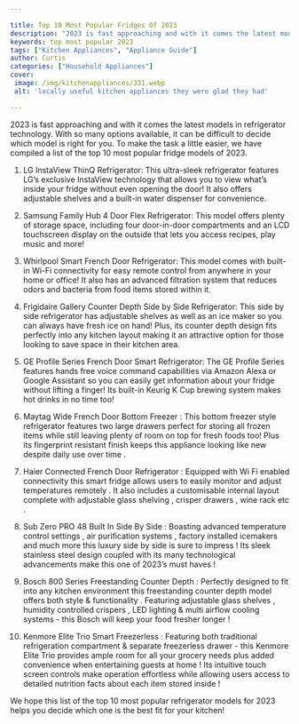 ```yaml
---

title: Top 10 Most Popular Fridges Of 2023
description: "2023 is fast approaching and with it comes the latest models in refrigerator technology. With so many options available, it can be...learn about it in this post"
keywords: top most popular 2023
tags: ["Kitchen Appliances", "Appliance Guide"]
author: Curtis
categories: ["Household Appliances"]
cover: 
 image: /img/kitchenappliances/331.webp
 alt: 'locally useful kitchen appliances they were glad they had'

---
```


2023 is fast approaching and with it comes the latest models in refrigerator technology. With so many options available, it can be difficult to decide which model is right for you. To make the task a little easier, we have compiled a list of the top 10 most popular fridge models of 2023.

1. LG InstaView ThinQ Refrigerator: This ultra-sleek refrigerator features LG’s exclusive InstaView technology that allows you to view what’s inside your fridge without even opening the door! It also offers adjustable shelves and a built-in water dispenser for convenience. 

2. Samsung Family Hub 4 Door Flex Refrigerator: This model offers plenty of storage space, including four door-in-door compartments and an LCD touchscreen display on the outside that lets you access recipes, play music and more! 

3. Whirlpool Smart French Door Refrigerator: This model comes with built-in Wi-Fi connectivity for easy remote control from anywhere in your home or office! It also has an advanced filtration system that reduces odors and bacteria from food items stored within it. 

4. Frigidaire Gallery Counter Depth Side by Side Refrigerator: This side by side refrigerator has adjustable shelves as well as an ice maker so you can always have fresh ice on hand! Plus, its counter depth design fits perfectly into any kitchen layout making it an attractive option for those looking to save space in their kitchen area. 

5. GE Profile Series French Door Smart Refrigerator: The GE Profile Series features hands free voice command capabilities via Amazon Alexa or Google Assistant so you can easily get information about your fridge without lifting a finger! Its built-in Keurig K Cup brewing system makes hot drinks in no time too! 

6. Maytag Wide French Door Bottom Freezer : This bottom freezer style refrigerator features two large drawers perfect for storing all frozen items while still leaving plenty of room on top for fresh foods too! Plus its fingerprint resistant finish keeps this appliance looking like new despite daily use over time . 

 7. Haier Connected French Door Refrigerator : Equipped with Wi Fi enabled connectivity this smart fridge allows users to easily monitor and adjust temperatures remotely . It also includes a customisable internal layout complete with adjustable glass shelving , crisper drawers , wine rack etc . 

8. Sub Zero PRO 48 Built In Side By Side : Boasting advanced temperature control settings , air purification systems , factory installed icemakers and much more this luxury side by side is sure to impress ! Its sleek stainless steel design coupled with its many technological advancements make this one of 2023’s must haves ! 

9. Bosch 800 Series Freestanding Counter Depth : Perfectly designed to fit into any kitchen environment this freestanding counter depth model offers both style & functionality . Featuring adjustable glass shelves , humidity controlled crispers , LED lighting & multi airflow cooling systems - this Bosch will keep your food fresher longer ! 

10. Kenmore Elite Trio Smart Freezerless : Featuring both traditional refrigeration compartment & separate freezerless drawer - this Kenmore Elite Trio provides ample room for all your grocery needs plus added convenience when entertaining guests at home ! Its intuitive touch screen controls make operation effortless while allowing users access to detailed nutrition facts about each item stored inside ! 

We hope this list of the top 10 most popular refrigerator models for 2023 helps you decide which one is the best fit for your kitchen!
